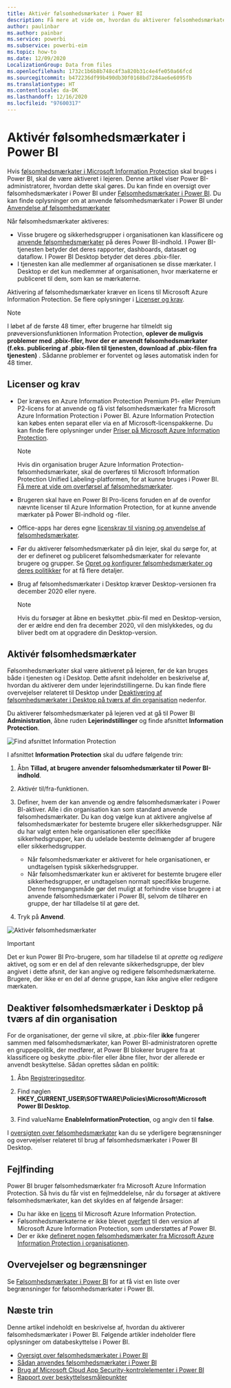 ```yaml
---
title: Aktivér følsomhedsmærkater i Power BI
description: Få mere at vide om, hvordan du aktiverer følsomhedsmærkater i Power BI
author: paulinbar
ms.author: painbar
ms.service: powerbi
ms.subservice: powerbi-eim
ms.topic: how-to
ms.date: 12/09/2020
LocalizationGroup: Data from files
ms.openlocfilehash: 1732c1b6b8b748c4f3a820b31c4e4fe050a66fcd
ms.sourcegitcommit: b472236df99b490db30f0168bd7284ae6e6095fb
ms.translationtype: HT
ms.contentlocale: da-DK
ms.lasthandoff: 12/16/2020
ms.locfileid: "97600317"
---
```

# <a name="enable-sensitivity-labels-in-power-bi"></a>Aktivér følsomhedsmærkater i Power BI

Hvis [følsomhedsmærkater i Microsoft Information Protection](/microsoft-365/compliance/sensitivity-labels) skal bruges i Power BI, skal de være aktiveret i lejeren. Denne artikel viser Power BI-administratorer, hvordan dette skal gøres. Du kan finde en oversigt over følsomhedsmærkater i Power BI under [Følsomhedsmærkater i Power BI](service-security-sensitivity-label-overview.md). Du kan finde oplysninger om at anvende følsomhedsmærkater i Power BI under [Anvendelse af følsomhedsmærkater](./service-security-apply-data-sensitivity-labels.md) 

Når følsomhedsmærkater aktiveres:

* Visse brugere og sikkerhedsgrupper i organisationen kan klassificere og [anvende følsomhedsmærkater](./service-security-apply-data-sensitivity-labels.md) på deres Power BI-indhold. I Power BI-tjenesten betyder det deres rapporter, dashboards, datasæt og dataflow. I Power BI Desktop betyder det deres .pbix-filer.
* I tjenesten kan alle medlemmer af organisationen se disse mærkater. I Desktop er det kun medlemmer af organisationen, hvor mærkaterne er publiceret til dem, som kan se mærkaterne.

Aktivering af følsomhedsmærkater kræver en licens til Microsoft Azure Information Protection. Se flere oplysninger i [Licenser og krav](#licensing-and-requirements).

>[!NOTE]
>I løbet af de første 48 timer, efter brugerne har tilmeldt sig prøveversionsfunktionen Information Protection, **oplever de muligvis problemer med .pbix-filer, hvor der er anvendt følsomhedsmærkater (f.eks. publicering af .pbix-filen til tjenesten, download af .pbix-filen fra tjenesten)** . Sådanne problemer er forventet og løses automatisk inden for 48 timer.

## <a name="licensing-and-requirements"></a>Licenser og krav

* Der kræves en Azure Information Protection Premium P1- eller Premium P2-licens for at anvende og få vist følsomhedsmærkater fra Microsoft Azure Information Protection i Power BI. Azure Information Protection kan købes enten separat eller via en af Microsoft-licenspakkerne. Du kan finde flere oplysninger under [Priser på Microsoft Azure Information Protection](https://azure.microsoft.com/pricing/details/information-protection/).

    >[!NOTE]
    > Hvis din organisation bruger Azure Information Protection-følsomhedsmærkater, skal de overføres til Microsoft Information Protection Unified Labeling-platformen, for at kunne bruges i Power BI. [Få mere at vide om overførsel af følsomhedsmærkater](/azure/information-protection/configure-policy-migrate-labels).

* Brugeren skal have en Power BI Pro-licens foruden en af de ovenfor nævnte licenser til Azure Information Protection, for at kunne anvende mærkater på Power BI-indhold og -filer.

* Office-apps har deres egne [licenskrav til visning og anvendelse af følsomhedsmærkater]( https://docs.microsoft.com/microsoft-365/compliance/get-started-with-sensitivity-labels#subscription-and-licensing-requirements-for-sensitivity-labels ).

* Før du aktiverer følsomhedsmærkater på din lejer, skal du sørge for, at der er defineret og publiceret følsomhedsmærkater for relevante brugere og grupper. Se [Opret og konfigurer følsomhedsmærkater og deres politikker](/microsoft-365/compliance/create-sensitivity-labels) for at få flere detaljer.

* Brug af følsomhedsmærkater i Desktop kræver Desktop-versionen fra december 2020 eller nyere.

    >[!NOTE]
    > Hvis du forsøger at åbne en beskyttet .pbix-fil med en Desktop-version, der er ældre end den fra december 2020, vil den mislykkedes, og du bliver bedt om at opgradere din Desktop-version.

## <a name="enable-sensitivity-labels"></a>Aktivér følsomhedsmærkater

Følsomhedsmærkater skal være aktiveret på lejeren, før de kan bruges både i tjenesten og i Desktop. Dette afsnit indeholder en beskrivelse af, hvordan du aktiverer dem under lejerindstillingerne. Du kan finde flere overvejelser relateret til Desktop under [Deaktivering af følsomhedsmærkater i Desktop på tværs af din organisation](#disable-sensitivity-labels-in-desktop-across-your-org) nedenfor. 

Du aktiverer følsomhedsmærkater på lejeren ved at gå til Power BI **Administration**, åbne ruden **Lejerindstillinger** og finde afsnittet **Information Protection**.

![Find afsnittet Information Protection](media/service-security-enable-data-sensitivity-labels/enable-data-sensitivity-labels-01.png)

I afsnittet **Information Protection** skal du udføre følgende trin:
1. Åbn **Tillad, at brugere anvender følsomhedsmærkater til Power BI-indhold**.
1. Aktivér til/fra-funktionen.
1. Definer, hvem der kan anvende og ændre følsomhedsmærkater i Power BI-aktiver. Alle i din organisation kan som standard anvende følsomhedsmærkater. Du kan dog vælge kun at aktivere angivelse af følsomhedsmærkater for bestemte brugere eller sikkerhedsgrupper. Når du har valgt enten hele organisationen eller specifikke sikkerhedsgrupper, kan du udelade bestemte delmængder af brugere eller sikkerhedsgrupper.
   
   * Når følsomhedsmærkater er aktiveret for hele organisationen, er undtagelsen typisk sikkerhedsgrupper.
   * Når følsomhedsmærkater kun er aktiveret for bestemte brugere eller sikkerhedsgrupper, er undtagelsen normalt specifikke brugerne.  
    Denne fremgangsmåde gør det muligt at forhindre visse brugere i at anvende følsomhedsmærkater i Power BI, selvom de tilhører en gruppe, der har tilladelse til at gøre det.

1. Tryk på **Anvend**.

![Aktivér følsomhedsmærkater](media/service-security-enable-data-sensitivity-labels/enable-data-sensitivity-labels-02.png)

> [!IMPORTANT]
> Det er kun Power BI Pro-brugere, som har tilladelse til at *oprette* og *redigere* aktivet, og som er en del af den relevante sikkerhedsgruppe, der blev angivet i dette afsnit, der kan angive og redigere følsomhedsmærkaterne. Brugere, der ikke er en del af denne gruppe, kan ikke angive eller redigere mærkaten.  

## <a name="disable-sensitivity-labels-in-desktop-across-your-org"></a>Deaktiver følsomhedsmærkater i Desktop på tværs af din organisation

For de organisationer, der gerne vil sikre, at .pbix-filer **ikke** fungerer sammen med følsomhedsmærkater, kan Power BI-administratoren oprette en gruppepolitik, der medfører, at Power BI blokerer brugere fra at klassificere og beskytte .pbix-filer eller åbne filer, hvor der allerede er anvendt beskyttelse. Sådan oprettes sådan en politik:

1. Åbn [Registreringseditor](https://support.microsoft.com/windows/how-to-open-registry-editor-in-windows-10-deab38e6-91d6-e0aa-4b7c-8878d9e07b11).

1. Find nøglen **HKEY_CURRENT_USER\SOFTWARE\Policies\Microsoft\Microsoft Power BI Desktop**.

1. Find valueName **EnableInformationProtection**, og angiv den til **false**.

I [oversigten over følsomhedsmærkater](./service-security-sensitivity-label-overview.md#limitations) kan du se yderligere begrænsninger og overvejelser relateret til brug af følsomhedsmærkater i Power BI Desktop.

## <a name="troubleshooting"></a>Fejlfinding

Power BI bruger følsomhedsmærkater fra Microsoft Azure Information Protection. Så hvis du får vist en fejlmeddelelse, når du forsøger at aktivere følsomhedsmærkater, kan det skyldes en af følgende årsager:

* Du har ikke en [licens](#licensing-and-requirements) til Microsoft Azure Information Protection.
* Følsomhedsmærkaterne er ikke blevet [overført](#enable-sensitivity-labels) til den version af Microsoft Azure Information Protection, som understøttes af Power BI.
* Der er ikke [defineret nogen følsomhedsmærkater fra Microsoft Azure Information Protection i organisationen](#enable-sensitivity-labels).

## <a name="considerations-and-limitations"></a>Overvejelser og begrænsninger

Se [Følsomhedsmærkater i Power BI](service-security-sensitivity-label-overview.md#limitations) for at få vist en liste over begrænsninger for følsomhedsmærkater i Power BI.

## <a name="next-steps"></a>Næste trin

Denne artikel indeholdt en beskrivelse af, hvordan du aktiverer følsomhedsmærkater i Power BI. Følgende artikler indeholder flere oplysninger om databeskyttelse i Power BI. 

* [Oversigt over følsomhedsmærkater i Power BI](service-security-sensitivity-label-overview.md)
* [Sådan anvendes følsomhedsmærkater i Power BI](./service-security-apply-data-sensitivity-labels.md)
* [Brug af Microsoft Cloud App Security-kontrolelementer i Power BI](service-security-using-microsoft-cloud-app-security-controls.md)
* [Rapport over beskyttelsesmålepunkter](service-security-data-protection-metrics-report.md)